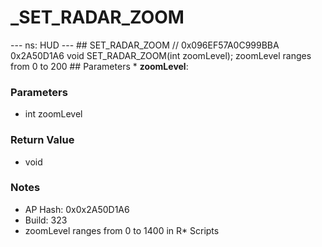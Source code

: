 # _SET_RADAR_ZOOM

--- ns: HUD --- ## SET_RADAR_ZOOM  // 0x096EF57A0C999BBA 0x2A50D1A6 void SET_RADAR_ZOOM(int zoomLevel);  zoomLevel ranges from 0 to 200  ## Parameters * **zoomLevel**:

### Parameters
* int zoomLevel

### Return Value
* void

### Notes
* AP Hash: 0x0x2A50D1A6
* Build: 323
* zoomLevel ranges from 0 to 1400 in R* Scripts

